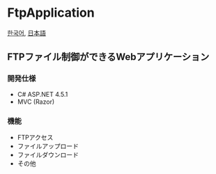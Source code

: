 # FtpApplication

[한국어](README.md), [日本語](README.ja.md)

## FTPファイル制御ができるWebアプリケーション

### 開発仕様
- C# ASP.NET 4.5.1
- MVC (Razor)

### 機能
- FTPアクセス
- ファイルアップロード
- ファイルダウンロード
- その他


